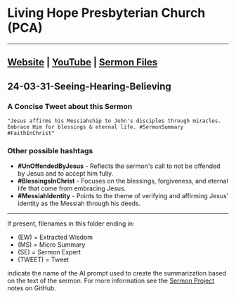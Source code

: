 # Living Hope Presbyterian Church (PCA)

___

## [Website](https://www.livinghopepresbyterian.org/) | [YouTube](https://www.youtube.com/@LivingHopePresbyterianChurch) | [Sermon Files](https://github.com/jobian-ai/LHP-Sermons/tree/f541cdd7fade61b0d743fa669909c2fa05a46ba1/sermons/24-01-28)

## 24-03-31-Seeing-Hearing-Believing

### A Concise Tweet about this Sermon

```"Jesus affirms his Messiahship to John's disciples through miracles. Embrace Him for blessings & eternal life. #SermonSummary #FaithInChrist"```

### Other possible hashtags

- **#UnOffendedByJesus** - Reflects the sermon's call to not be offended by Jesus and to accept him fully.
- **#BlessingsInChrist** - Focuses on the blessings, forgiveness, and eternal life that come from embracing Jesus.
- **#MessiahIdentity** - Points to the theme of verifying and affirming Jesus' identity as the Messiah through his deeds.
___

If present, filenames in this folder ending in:

- (EW) = Extracted Wisdom
- (MS) = Micro Summary
- (SE) =  Sermon Expert
- (TWEET) = Tweet

indicate the name of the AI prompt used to create the summarization based on the text of the sermon.  For more information see the [Sermon Project](https://github.com/jobian-ai/LHP-Sermons/tree/main) notes on GitHub.